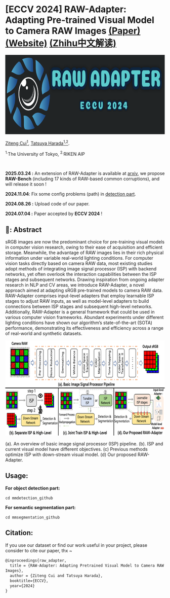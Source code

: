# [ECCV 2024] RAW-Adapter: Adapting Pre-trained Visual Model to Camera RAW Images [(Paper)](https://arxiv.org/abs/2408.14802) [(Website)](https://cuiziteng.github.io/RAW_Adapter_web/)  [(Zhihu中文解读)](https://zhuanlan.zhihu.com/p/717363887)

<div align="center">
  <img src="./pics/logo.jpg" height="250">
</div>


[Ziteng Cui<sup>1</sup>](https://cuiziteng.github.io/), 
[Tatsuya Harada<sup>1,2</sup>](https://www.mi.t.u-tokyo.ac.jp/harada/). 

<sup>1.</sup>The University of Tokyo, <sup>2.</sup>RIKEN AIP

<br/>

**2025.03.24 :** An extension of RAW-Adapter is available at [arxiv](https://arxiv.org/abs/2503.17027), we propose **RAW-Bench** (including 17 kinds of RAW-based common corruptions), and will release it soon !

**2024.11.04**: Fix some config problems (path) in [detection part](https://github.com/cuiziteng/ECCV_RAW_Adapter/tree/main/mmdetection_github).

**2024.08.26 :** Upload code of our paper. 

**2024.07.04 :** Paper accepted by **ECCV 2024** ! 

## 🚀: Abstract 

sRGB images are now the predominant choice for pre-training visual models in computer vision research, owing to their ease of acquisition and efficient storage. Meanwhile, the advantage of RAW images lies in their rich physical information under variable real-world lighting conditions. For computer vision tasks directly based on camera RAW data, most existing studies adopt methods of integrating image signal processor (ISP) with backend networks, yet often overlook the interaction capabilities between the ISP stages and subsequent networks. Drawing inspiration from ongoing adapter research in NLP and CV areas, we introduce RAW-Adapter, a novel approach aimed at adapting sRGB pre-trained models to camera RAW data. RAW-Adapter comprises input-level adapters that employ learnable ISP stages to adjust RAW inputs, as well as model-level adapters to build connections between ISP stages and subsequent high-level networks. Additionally, RAW-Adapter is a general framework that could be used in various computer vision frameworks. Abundant experiments under different lighting conditions have shown our algorithm’s state-of-the-art (SOTA) performance, demonstrating its effectiveness and efficiency across a range of real-world and synthetic datasets.

<div align="center">
  <img src="./pics/Fig1.png" height="300">
</div>
<p align="left">
(a). An overview of basic image signal processor (ISP) pipeline. (b). ISP and current visual model have different objectives. (c) Previous methods optimize ISP with down-stream visual model. (d) Our proposed RAW-Adapter.
</p>

## Usage:

**For object detection part:**

```
cd mmdetection_github
```

**For semantic segmentation part:**

```
cd mmsegmentation_github
```

## Citation:

If you use our dataset or find our work useful in your project, please consider to cite our paper, thx ~

```
@inproceedings{raw_adapter,
  title = {RAW-Adapter: Adapting Pretrained Visual Model to Camera RAW Images},
  author = {Ziteng Cui and Tatsuya Harada},
  booktitle={ECCV},
  year={2024}
}
```
